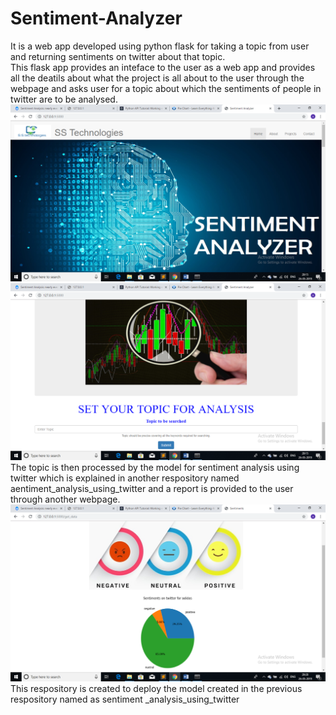 # Sentiment-Analyzer
It is a web app developed using python flask for taking a topic from user and returning sentiments on twitter about that topic.  
This flask app provides an inteface to the user as a web app and provides all the deatils about what the project is all about to the user through the webpage and asks user for a topic about which the sentiments of people in twitter are to be analysed.
![Image 1](Screenshot1.png)
![Image 2](Screenshot2.png)
The topic is then processed by the model for sentiment analysis using twitter which is explained in another respository named aentiment_analysis_using_twitter and a report is provided to the user through another webpage.
![Image 3](Screenshot3.png)
This respository is created to deploy the model created in the previous respository named as sentiment _analysis_using_twitter
